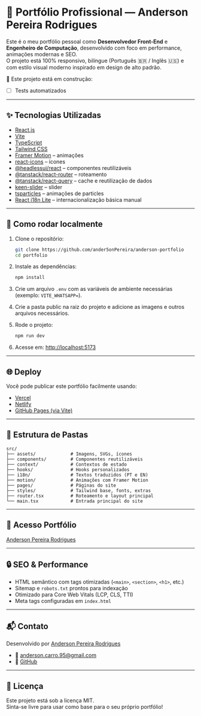 # 💼 Portfólio Profissional — Anderson Pereira Rodrigues

Este é o meu portfólio pessoal como **Desenvolvedor Front-End** e **Engenheiro de Computação**, desenvolvido com foco em performance, animações modernas e SEO.  
O projeto está 100% responsivo, bilíngue (Português 🇧🇷 / Inglês 🇺🇸) e com estilo visual moderno inspirado em design de alto padrão.

🚧 Este projeto está em construção:

- [ ] Tests automatizados

---

## ✨ Tecnologias Utilizadas

- [React.js](https://reactjs.org/)
- [Vite](https://vitejs.dev/)
- [TypeScript](https://www.typescriptlang.org/)
- [Tailwind CSS](https://tailwindcss.com/)
- [Framer Motion](https://www.framer.com/motion/) – animações
- [react-icons](https://react-icons.github.io/react-icons/) – ícones
- [@headlessui/react](https://headlessui.com/react/) – componentes reutilizáveis
- [@tanstack/react-router](https://tanstack.com/router) – roteamento
- [@tanstack/react-query](https://tanstack.com/query/v4) – cache e reutilização de dados
- [keen-slider](https://keen-slider.io/) – slider
- [tsparticles](https://particles.js.org/) – animações de particles
- [React i18n Lite](https://react.i18next.com/) – internacionalização básica manual

---

## 🚀 Como rodar localmente

1. Clone o repositório:
   ```bash
   git clone https://github.com/ander5onPereira/anderson-portfolio
   cd portfolio
   ```

2. Instale as dependências:
   ```bash
   npm install
   ```
3. Crie um arquivo `.env` com as variáveis de ambiente necessárias (exemplo: `VITE_WHATSAPP=`).

4. Crie a pasta public na raiz do projeto e adicione as imagens e outros arquivos necessários.

5. Rode o projeto:
   ```bash
   npm run dev
   ```

6. Acesse em: [http://localhost:5173](http://localhost:5173)

---

## 🌐 Deploy

Você pode publicar este portfólio facilmente usando:

- [Vercel](https://vercel.com/)
- [Netlify](https://www.netlify.com/)
- [GitHub Pages (via Vite)](https://vitejs.dev/guide/static-deploy.html)

---

## 📁 Estrutura de Pastas

```
src/
├── assets/             # Imagens, SVGs, ícones
├── components/         # Componentes reutilizáveis
├── context/            # Contextos de estado
├── hooks/              # Hooks personalizados
├── i18n/               # Textos traduzidos (PT e EN)
├── motion/             # Animações com Framer Motion
├── pages/              # Páginas do site
├── styles/             # Tailwind base, fonts, extras
├── router.tsx          # Roteamento e layout principal
└── main.tsx            # Entrada principal do site
```

---

## 📸 Acesso Portfólio

[Anderson Pereira Rodrigues](https://anderson.arpdev.com.br/)

---

## 🔒 SEO & Performance

- HTML semântico com tags otimizadas (`<main>`, `<section>`, `<h1>`, etc.)
- Sitemap e `robots.txt` prontos para indexação
- Otimizado para Core Web Vitals (LCP, CLS, TTI)
- Meta tags configuradas em `index.html`

---

## 📬 Contato

Desenvolvido por [Anderson Pereira Rodrigues](https://www.linkedin.com/in/andersonpereirarodrigues)

- 📧 anderson.carro.95@gmail.com  
- 🔗 [GitHub](https://github.com/ander5onPereira)

---

## 📝 Licença

Este projeto está sob a licença MIT.  
Sinta-se livre para usar como base para o seu próprio portfólio!